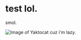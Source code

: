 # test lol.
smol.

![Image of Yaktocat](https://octodex.github.com/images/yaktocat.png)
cuz i'm lazy.
